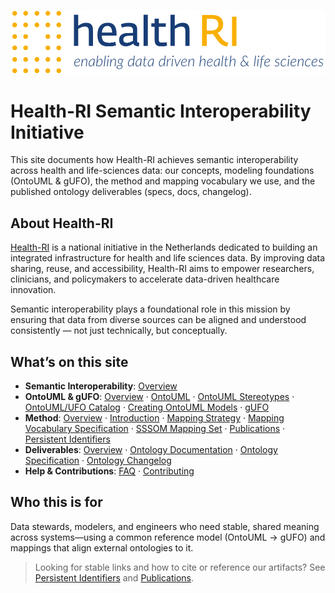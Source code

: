 <p align="left"><img src="assets/images/health-ri-logo-blue.png" width="750" alt="Health-RI Logo"></p>

# Health-RI Semantic Interoperability Initiative

This site documents how Health-RI achieves semantic interoperability across health and life-sciences data: our concepts, modeling foundations (OntoUML & gUFO), the method and mapping vocabulary we use, and the published ontology deliverables (specs, docs, changelog).

## About Health-RI

[Health-RI](https://www.health-ri.nl) is a national initiative in the Netherlands dedicated to building an integrated infrastructure for health and life sciences data. By improving data sharing, reuse, and accessibility, Health-RI aims to empower researchers, clinicians, and policymakers to accelerate data-driven healthcare innovation.

Semantic interoperability plays a foundational role in this mission by ensuring that data from diverse sources can be aligned and understood consistently — not just technically, but conceptually.

## What’s on this site

- **Semantic Interoperability**: [Overview](semantic-interoperability/index.md)
- **OntoUML & gUFO**: [Overview](ontouml-gufo/index.md) · [OntoUML](ontouml-gufo/ontouml.md) · [OntoUML Stereotypes](ontouml-gufo/ontouml-stereotypes.md) · [OntoUML/UFO Catalog](ontouml-gufo/ontouml-ufo-catalog.md) · [Creating OntoUML Models](ontouml-gufo/creating-ontouml-models.md) · [gUFO](ontouml-gufo/gufo.md)
- **Method**: [Overview](method/index.md) · [Introduction](method/introduction.md) · [Mapping Strategy](method/mapping-strategy.md) · [Mapping Vocabulary Specification](method/specification.html) · [SSSOM Mapping Set](method/mapping-set.md) · [Publications](method/publications.md) · [Persistent Identifiers](method/persistent-ids.md)
- **Deliverables**: [Overview](ontology/index.md) · [Ontology Documentation](ontology/documentation.md) · [Ontology Specification](ontology/specification.html) · [Ontology Changelog](ontology/changelog.md)
- **Help & Contributions**: [FAQ](faq.md) · [Contributing](contributing.md)

## Who this is for
Data stewards, modelers, and engineers who need stable, shared meaning across systems—using a common reference model (OntoUML → gUFO) and mappings that align external ontologies to it.

> Looking for stable links and how to cite or reference our artifacts? See [Persistent Identifiers](method/persistent-ids.md) and [Publications](method/publications.md).
